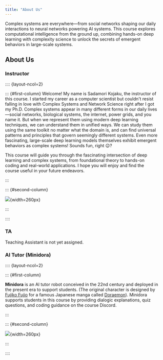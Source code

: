 ```yaml
---
title: "About Us"
---
```


Complex systems are everywhere—from social networks shaping our daily interactions to neural networks powering AI systems. This course explores computational intelligence from the ground up, combining hands-on deep learning with complexity science to unlock the secrets of emergent behaviors in large-scale systems.

## About Us


### Instructor

:::: {layout-ncol=2}

::: {#first-column}
Welcome! My name is Sadamori Kojaku, the instructor of this course.
I started my career as a computer scientist but couldn't resist falling in love with Complex Systems and Network Science right after I got my Ph.D.
Complex systems appear in many different forms in our daily lives—social networks, biological systems, the internet, power grids, and you name it.
But when we represent them using modern deep learning techniques, we can understand them in unified ways.
We can study them using the same toolkit no matter what the domain is, and can find universal patterns and principles that govern seemingly different systems.
Even more fascinating, large-scale deep learning models themselves exhibit emergent behaviors as complex systems!
Sounds fun, right 😉?

This course will guide you through the fascinating intersection of deep learning and complex systems, from foundational theory to hands-on coding and real-world applications.
I hope you will enjoy and find the course useful in your future endeavors.

:::

::: {#second-column}

![](https://skojaku.github.io/assets/attachments/selfy/sada-2021.jpg){width=260px}

:::

::::


### TA

Teaching Assistant is not yet assigned.


### AI Tutor (Minidora)


:::: {layout-ncol=2}

::: {#first-column}

**Minidora** is an AI tutor robot conceived in the 22nd century and deployed in the present era to support students. (The original character is designed by [Fujiko Fujio](https://en.wikipedia.org/wiki/Fujiko_Fujio) for a famous Japanese manga called [Doraemon](https://en.wikipedia.org/wiki/Doraemon)). Minidora supports students in this course by providing dialogic explanations, quiz questions, and coding guidance on the course Discord.

:::

::: {#second-column}

![](../figs/minidora.png){width=260px}

:::

::::
